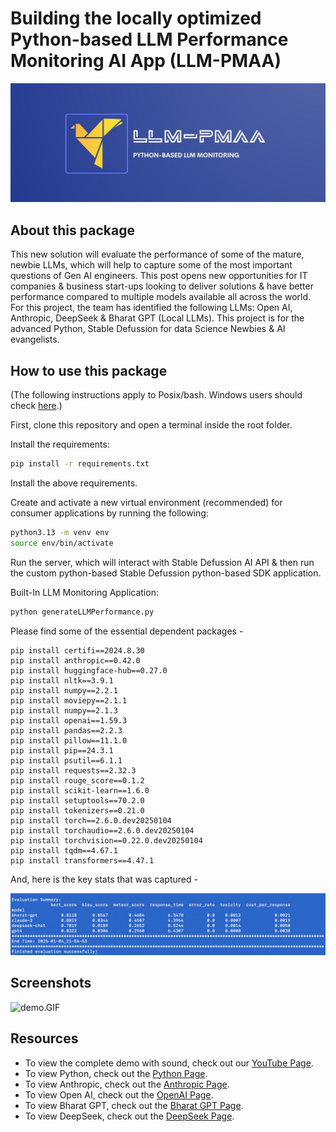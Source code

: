 # Building the locally optimized Python-based LLM Performance Monitoring AI App (LLM-PMAA)

![Logo.jpeg](Logo.jpeg)

## About this package

This new solution will evaluate the performance of some of the mature, newbie LLMs, which will help to capture some of the most important questions of Gen AI engineers. This post opens new opportunities for IT companies & business start-ups looking to deliver solutions & have better performance compared to multiple models available all across the world. For this project, the team has identified the following LLMs: Open AI, Anthropic, DeepSeek & Bharat GPT (Local LLMs). This project is for the advanced Python, Stable Defussion for data Science Newbies & AI evangelists.


## How to use this package

(The following instructions apply to Posix/bash. Windows users should check [here](https://docs.python.org/3/library/venv.html).)

First, clone this repository and open a terminal inside the root folder.

Install the requirements:

```bash
pip install -r requirements.txt
```

Install the above requirements.

Create and activate a new virtual environment (recommended) for consumer applications by running the following:

```bash
python3.13 -m venv env
source env/bin/activate
```

Run the server, which will interact with Stable Defussion AI API & then run the custom python-based Stable Defussion python-based SDK application.

Built-In LLM Monitoring Application: 

```bash
python generateLLMPerformance.py
```

Please find some of the essential dependent packages -

```
pip install certifi==2024.8.30
pip install anthropic==0.42.0
pip install huggingface-hub==0.27.0
pip install nltk==3.9.1
pip install numpy==2.2.1
pip install moviepy==2.1.1
pip install numpy==2.1.3
pip install openai==1.59.3
pip install pandas==2.2.3
pip install pillow==11.1.0
pip install pip==24.3.1
pip install psutil==6.1.1
pip install requests==2.32.3
pip install rouge_score==0.1.2
pip install scikit-learn==1.6.0
pip install setuptools==70.2.0
pip install tokenizers==0.21.0
pip install torch==2.6.0.dev20250104
pip install torchaudio==2.6.0.dev20250104
pip install torchvision==0.22.0.dev20250104
pip install tqdm==4.67.1
pip install transformers==4.47.1

```

And, here is the key stats that was captured -

![FInalStats.jpg](FInalStats.jpg)

## Screenshots

![demo.GIF](demo.GIF)

## Resources

- To view the complete demo with sound, check out our [YouTube Page](https://youtu.be/jMERwsokd6Q).
- To view Python, check out the [Python Page](https://docs.python.org/3/).
- To view Anthropic, check out the [Anthropic Page](https://docs.anthropic.com/en/docs/welcome).
- To view Open AI, check out the [OpenAI Page](https://huggingface.co/stabilityai/stable-diffusion-3.5-large).
- To view Bharat GPT, check out the [Bharat GPT Page](https://huggingface.co/CoRover/BharatGPT-3B-Indic).
- To view DeepSeek, check out the [DeepSeek Page](https://api-docs.deepseek.com/api/deepseek-api).
